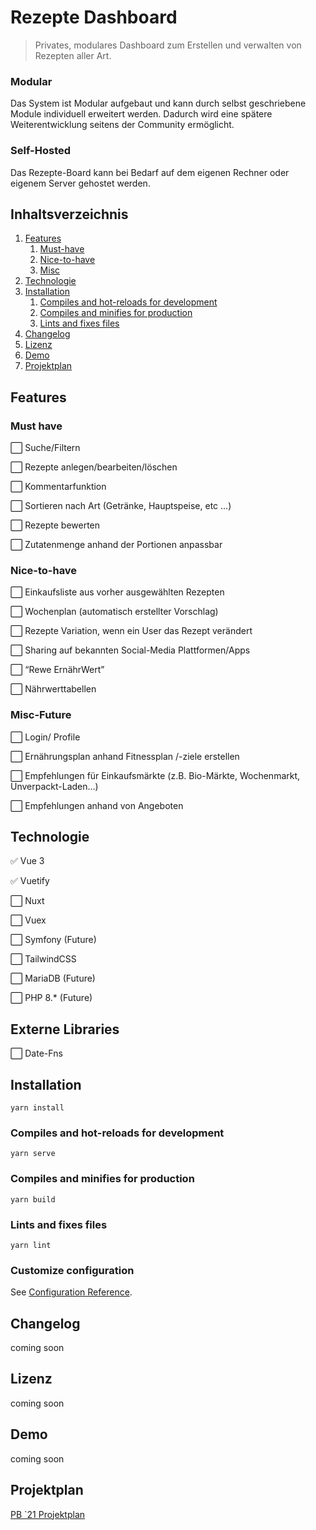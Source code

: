 # Rezepte Dashboard

> Privates, modulares Dashboard zum Erstellen und verwalten von Rezepten aller Art.
 
### Modular

Das System ist Modular aufgebaut und kann durch selbst geschriebene Module individuell erweitert werden. Dadurch wird eine spätere Weiterentwicklung
seitens der Community ermöglicht.

### Self-Hosted

Das Rezepte-Board kann bei Bedarf auf dem eigenen Rechner oder eigenem Server gehostet werden. 

## Inhaltsverzeichnis

1. [Features](#Features)
   1. [Must-have](#must-have)
   2. [Nice-to-have](#nice-to-have)
   3. [Misc](#misc-future)
2. [Technologie](#Technologie)
3. [Installation](#Installation)
   1. [Compiles and hot-reloads for development](#compiles-and-hot-reloads-for-development)
   2. [Compiles and minifies for production](#compiles-and-minifies-for-production)
   3. [Lints and fixes files](#lints-and-fixes-files)
4. [Changelog](#Changelog)
5. [Lizenz](#Lizenz)
6. [Demo](#Demo)
7. [Projektplan](#Projektplan)

## Features

### Must have

⬜ Suche/Filtern

⬜ Rezepte anlegen/bearbeiten/löschen

⬜ Kommentarfunktion

⬜ Sortieren nach Art (Getränke, Hauptspeise, etc ...)

⬜ Rezepte bewerten

⬜ Zutatenmenge anhand der Portionen anpassbar

                                                       
### Nice-to-have
⬜ Einkaufsliste aus vorher ausgewählten Rezepten
  
⬜ Wochenplan (automatisch erstellter Vorschlag)

⬜ Rezepte Variation, wenn ein User das Rezept verändert
  
⬜ Sharing auf bekannten Social-Media Plattformen/Apps
  
⬜ “Rewe ErnährWert”

⬜ Nährwerttabellen

### Misc-Future

⬜ Login/ Profile

⬜ Ernährungsplan anhand Fitnessplan /-ziele erstellen
  
⬜ Empfehlungen für Einkaufsmärkte (z.B. Bio-Märkte, Wochenmarkt, Unverpackt-Laden…)
  
⬜ Empfehlungen anhand von Angeboten

## Technologie

✅ Vue 3

✅ Vuetify

⬜ Nuxt

⬜ Vuex

⬜ Symfony (Future)

⬜ TailwindCSS

⬜ MariaDB  (Future)

⬜ PHP 8.* (Future)

## Externe Libraries

⬜ Date-Fns


## Installation
```
yarn install
```

### Compiles and hot-reloads for development
```
yarn serve
```

### Compiles and minifies for production
```
yarn build
```

### Lints and fixes files
```
yarn lint
```

### Customize configuration
See [Configuration Reference](https://cli.vuejs.org/config/).

## Changelog
coming soon

## Lizenz
coming soon

## Demo

coming soon

## Projektplan

[PB `21 Projektplan](https://github.com/OlafdeViesel/recipedash/blob/master/PROJECT-PLAN.md)